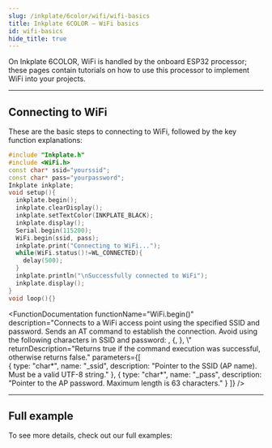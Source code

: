 ```yaml
---
slug: /inkplate/6color/wifi/wifi-basics
title: Inkplate 6COLOR – WiFi basics
id: wifi-basics
hide_title: true
---
```


<SectionTitle title="WiFi basics" backgroundImage="/img/wifi.png" />

On Inkplate 6COLOR, WiFi is handled by the onboard ESP32 processor; these pages contain tutorials on how to use this processor to implement WiFi into your projects.

---

## Connecting to WiFi
These are the basic steps to connecting to WiFi, followed by the key function explanations:
```cpp
#include "Inkplate.h"
#include <WiFi.h>
const char* ssid="yourssid";
const char* pass="yourpassword";
Inkplate inkplate;
void setup(){
  inkplate.begin();
  inkplate.clearDisplay();
  inkplate.setTextColor(INKPLATE_BLACK);
  inkplate.display();
  Serial.begin(115200);
  WiFi.begin(ssid, pass);
  inkplate.print("Connecting to WiFi...");
  while(WiFi.status()!=WL_CONNECTED){
    delay(500);
  }
  inkplate.println("\nSuccessfully connected to WiFi");
  inkplate.display();
}
void loop(){}
```
<FunctionDocumentation
    functionName="WiFi.begin()"
    description="Connects to a WiFi access point using the specified SSID and password. Sends an AT command to establish the connection. Avoid using the following characters in SSID and password: , {, }, \\"
    returnDescription="Returns true if the command execution was successful, otherwise returns false."
    parameters={[  
    { type: "char*", name: "_ssid", description: "Pointer to the SSID (AP name). Must be a valid UTF-8 string." },
    { type: "char*", name: "_pass", description: "Pointer to the AP password. Maximum length is 63 characters." }
  ]}
/>

<FunctionDocumentation
  functionName="WiFi.status()"
  description="Checks the connection status of the ESP32 WiFi module. Returns whether the module is connected to an access point."
  returnDescription="Returns true if the ESP32 is connected to the AP, otherwise returns false."
/>

---

## Full example

To see more details, check out our full examples:
<QuickLink 
  title="Inkplate_6COLOR_WiFi_examples" 
  description="Inkplate 6COLOR WiFi examples from Inkplate library"
  url="https://github.com/SolderedElectronics/Inkplate-Arduino-library/tree/master/examples/Inkplate6COLOR/Advanced/WEB_WiFi" 
/>